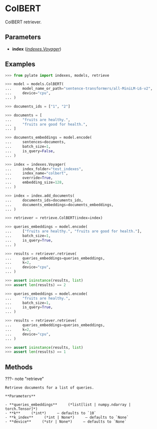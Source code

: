 # ColBERT

ColBERT retriever.



## Parameters

- **index** (*[indexes.Voyager](../../indexes/Voyager)*)



## Examples

```python
>>> from pylate import indexes, models, retrieve

>>> model = models.ColBERT(
...     model_name_or_path="sentence-transformers/all-MiniLM-L6-v2",
...     device="cpu",
... )

>>> documents_ids = ["1", "2"]

>>> documents = [
...     "fruits are healthy.",
...     "fruits are good for health.",
... ]

>>> documents_embeddings = model.encode(
...     sentences=documents,
...     batch_size=1,
...     is_query=False,
... )

>>> index = indexes.Voyager(
...     index_folder="test_indexes",
...     index_name="colbert",
...     override=True,
...     embedding_size=128,
... )

>>> index = index.add_documents(
...     documents_ids=documents_ids,
...     documents_embeddings=documents_embeddings,
... )

>>> retriever = retrieve.ColBERT(index=index)

>>> queries_embeddings = model.encode(
...     ["fruits are healthy.", "fruits are good for health."],
...     batch_size=1,
...     is_query=True,
... )

>>> results = retriever.retrieve(
...     queries_embeddings=queries_embeddings,
...     k=2,
...     device="cpu",
... )

>>> assert isinstance(results, list)
>>> assert len(results) == 2

>>> queries_embeddings = model.encode(
...     "fruits are healthy.",
...     batch_size=1,
...     is_query=True,
... )

>>> results = retriever.retrieve(
...     queries_embeddings=queries_embeddings,
...     k=2,
...     device="cpu",
... )

>>> assert isinstance(results, list)
>>> assert len(results) == 1
```

## Methods

???- note "retrieve"

    Retrieve documents for a list of queries.

    **Parameters**

    - **queries_embeddings**     (*list[list | numpy.ndarray | torch.Tensor]*)    
    - **k**     (*int*)     – defaults to `10`    
    - **k_index**     (*int | None*)     – defaults to `None`    
    - **device**     (*str | None*)     – defaults to `None`    
    
